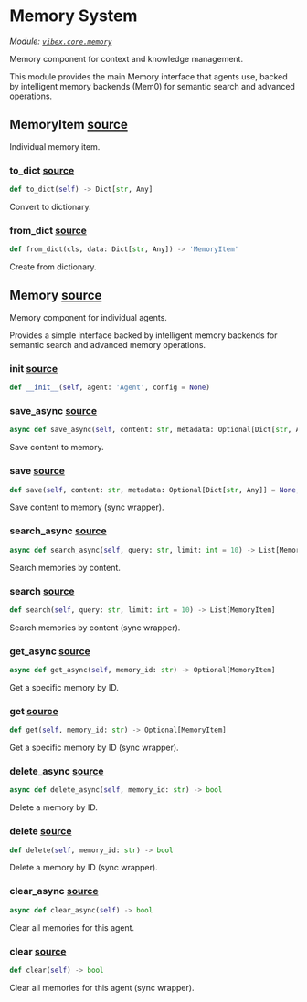 # Memory System

_Module: [`vibex.core.memory`](https://github.com/dustland/vibex/blob/main/src/vibex/core/memory.py)_

Memory component for context and knowledge management.

This module provides the main Memory interface that agents use, backed by
intelligent memory backends (Mem0) for semantic search and advanced operations.

## MemoryItem <a href="https://github.com/dustland/vibex/blob/main/src/vibex/core/memory.py#L24" class="source-link" title="View source code">source</a>

Individual memory item.

### to_dict <a href="https://github.com/dustland/vibex/blob/main/src/vibex/core/memory.py#L34" class="source-link" title="View source code">source</a>

```python
def to_dict(self) -> Dict[str, Any]
```

Convert to dictionary.

### from_dict <a href="https://github.com/dustland/vibex/blob/main/src/vibex/core/memory.py#L47" class="source-link" title="View source code">source</a>

```python
def from_dict(cls, data: Dict[str, Any]) -> 'MemoryItem'
```

Create from dictionary.

## Memory <a href="https://github.com/dustland/vibex/blob/main/src/vibex/core/memory.py#L60" class="source-link" title="View source code">source</a>

Memory component for individual agents.

Provides a simple interface backed by intelligent memory backends
for semantic search and advanced memory operations.

### **init** <a href="https://github.com/dustland/vibex/blob/main/src/vibex/core/memory.py#L68" class="source-link" title="View source code">source</a>

```python
def __init__(self, agent: 'Agent', config = None)
```

### save_async <a href="https://github.com/dustland/vibex/blob/main/src/vibex/core/memory.py#L81" class="source-link" title="View source code">source</a>

```python
async def save_async(self, content: str, metadata: Optional[Dict[str, Any]] = None, importance: float = 1.0) -> str
```

Save content to memory.

### save <a href="https://github.com/dustland/vibex/blob/main/src/vibex/core/memory.py#L94" class="source-link" title="View source code">source</a>

```python
def save(self, content: str, metadata: Optional[Dict[str, Any]] = None, importance: float = 1.0) -> str
```

Save content to memory (sync wrapper).

### search_async <a href="https://github.com/dustland/vibex/blob/main/src/vibex/core/memory.py#L109" class="source-link" title="View source code">source</a>

```python
async def search_async(self, query: str, limit: int = 10) -> List[MemoryItem]
```

Search memories by content.

### search <a href="https://github.com/dustland/vibex/blob/main/src/vibex/core/memory.py#L135" class="source-link" title="View source code">source</a>

```python
def search(self, query: str, limit: int = 10) -> List[MemoryItem]
```

Search memories by content (sync wrapper).

### get_async <a href="https://github.com/dustland/vibex/blob/main/src/vibex/core/memory.py#L148" class="source-link" title="View source code">source</a>

```python
async def get_async(self, memory_id: str) -> Optional[MemoryItem]
```

Get a specific memory by ID.

### get <a href="https://github.com/dustland/vibex/blob/main/src/vibex/core/memory.py#L165" class="source-link" title="View source code">source</a>

```python
def get(self, memory_id: str) -> Optional[MemoryItem]
```

Get a specific memory by ID (sync wrapper).

### delete_async <a href="https://github.com/dustland/vibex/blob/main/src/vibex/core/memory.py#L178" class="source-link" title="View source code">source</a>

```python
async def delete_async(self, memory_id: str) -> bool
```

Delete a memory by ID.

### delete <a href="https://github.com/dustland/vibex/blob/main/src/vibex/core/memory.py#L186" class="source-link" title="View source code">source</a>

```python
def delete(self, memory_id: str) -> bool
```

Delete a memory by ID (sync wrapper).

### clear_async <a href="https://github.com/dustland/vibex/blob/main/src/vibex/core/memory.py#L199" class="source-link" title="View source code">source</a>

```python
async def clear_async(self) -> bool
```

Clear all memories for this agent.

### clear <a href="https://github.com/dustland/vibex/blob/main/src/vibex/core/memory.py#L207" class="source-link" title="View source code">source</a>

```python
def clear(self) -> bool
```

Clear all memories for this agent (sync wrapper).
